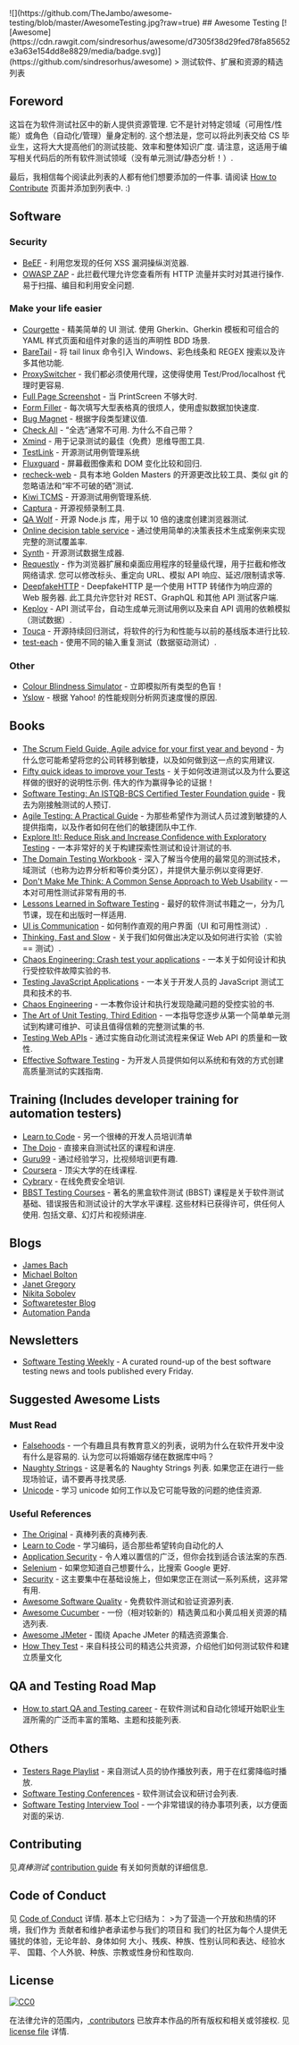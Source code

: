 <div class="github-widget" data-repo="TheJambo/awesome-testing"></div>
<script async src="https://pagead2.googlesyndication.com/pagead/js/adsbygoogle.js"></script><ins class="adsbygoogle" style="display:block" data-ad-client="ca-pub-6890694312814945" data-ad-slot="5473692530" data-ad-format="auto"  data-full-width-responsive="true"></ins><script>(adsbygoogle = window.adsbygoogle || []).push({});</script>
![](https://github.com/TheJambo/awesome-testing/blob/master/AwesomeTesting.jpg?raw=true)
## Awesome Testing [![Awesome](https://cdn.rawgit.com/sindresorhus/awesome/d7305f38d29fed78fa85652e3a63e154dd8e8829/media/badge.svg)](https://github.com/sindresorhus/awesome)
&gt; 测试软件、扩展和资源的精选列表

## Foreword
这旨在为软件测试社区中的新人提供资源管理. 它不是针对特定领域（可用性/性能）或角色（自动化/管理）量身定制的. 这个想法是，您可以将此列表交给 CS 毕业生，这将大大提高他们的测试技能、效率和整体知识广度. 请注意，这适用于编写相关代码后的所有软件测试领域（没有单元测试/静态分析！）.

最后，我相信每个阅读此列表的人都有他们想要添加的一件事. 请阅读 [How to Contribute](https://github.com/TheJambo/awesome-testing/blob/master/CONTRIBUTING.md) 页面并添加到列表中.  :)




## Software

### Security
- [BeEF](http://beefproject.com/) - 利用您发现的任何 XSS 漏洞操纵浏览器.
- [OWASP ZAP](https://github.com/zaproxy/zaproxy)  - 此拦截代理允许您查看所有 HTTP 流量并实时对其进行操作. 易于扫描、编目和利用安全问题.

### Make your life easier
- [Courgette](https://courgette-testing.com)  - 精美简单的 UI 测试. 使用 Gherkin、Gherkin 模板和可组合的 YAML 样式页面和组件对象的适当的声明性 BDD 场景.
- [BareTail](https://www.baremetalsoft.com/baretail/) - 将 tail linux 命令引入 Windows、彩色线条和 REGEX 搜索以及许多其他功能.
- [ProxySwitcher](https://chrome.google.com/webstore/detail/proxy-switcher-manager/onnfghpihccifgojkpnnncpagjcdbjod) - 我们都必须使用代理，这使得使用 Test/Prod/localhost 代理时更容易.
- [Full Page Screenshot](https://chrome.google.com/webstore/detail/full-page-screen-capture/fdpohaocaechififmbbbbbknoalclacl) - 当 PrintScreen 不够大时.
- [Form Filler](https://chrome.google.com/webstore/detail/form-filler/bnjjngeaknajbdcgpfkgnonkmififhfo) - 每次填写大型表格真的很烦人，使用虚拟数据加快速度.
- [Bug Magnet](https://chrome.google.com/webstore/detail/bug-magnet/efhedldbjahpgjcneebmbolkalbhckfi) - 根据字段类型建议值.
- [Check All](https://chrispederick.com/work/web-developer/)  - “全选”通常不可用. 为什么不自己带？
- [Xmind](http://www.xmind.net/) - 用于记录测试的最佳（免费）思维导图工具.
- [TestLink](https://github.com/TestLinkOpenSourceTRMS/testlink-code) - 开源测试用例管理系统
- [Fluxguard](https://fluxguard.com) - 屏幕截图像​​素和 DOM 变化比较和回归.
- [recheck-web](https://github.com/retest/recheck-web) - 具有本地 Golden Masters 的开源更改比较工具、类似 git 的忽略语法和“牢不可破的硒”测试.
- [Kiwi TCMS](https://github.com/kiwitcms/Kiwi) - 开源测试用例管理系统.
- [Captura](https://github.com/MathewSachin/Captura) - 开源视频录制工具.
- [QA Wolf](https://github.com/qawolf/qawolf) - 开源 Node.js 库，用于以 10 倍的速度创建浏览器测试.
- [Online decision table service](http://decision-table.com/) - 通过使用简单的决策表技术生成案例来实现完整的测试覆盖率.
- [Synth](https://github.com/getsynth/synth) - 开源测试数据生成器.
- [Requestly](https://requestly.io/)  - 作为浏览器扩展和桌面应用程序的轻量级代理，用于拦截和修改网络请求. 您可以修改标头、重定向 URL、模拟 API 响应、延迟/限制请求等.
- [DeepfakeHTTP](https://github.com/xnbox/DeepfakeHTTP)  - DeepfakeHTTP 是一个使用 HTTP 转储作为响应源的 Web 服务器. 此工具允许您针对 REST、GraphQL 和其他 API 测试客户端.
- [Keploy](https://github.com/keploy/keploy) - API 测试平台，自动生成单元测试用例以及来自 API 调用的依赖模拟（测试数据）.
- [Touca](https://github.com/trytouca/trytouca) - 开源持续回归测试，将软件的行为和性能与以前的基线版本进行比较.
- [test-each](https://github.com/ehmicky/test-each) - 使用不同的输入重复测试（数据驱动测试）.

### Other
- [Colour Blindness Simulator](https://altreus.github.io/colourblind/) - 立即模拟所有类型的色盲！
- [Yslow](http://yslow.org/) - 根据 Yahoo! 的性能规则分析网页速度慢的原因.

## Books
- [The Scrum Field Guide, Agile advice for your first year and beyond](https://amzn.to/2OERKEm) - 为什么您可能希望将您的公司转移到敏捷，以及如何做到这一点的实用建议.
- [Fifty quick ideas to improve your Tests](https://amzn.to/2AzMUF7)  - 关于如何改进测试以及为什么要这样做的很好的说明性示例. 伟大的作为赢得争论的证据！
- [Software Testing: An ISTQB-BCS Certified Tester Foundation guide](https://amzn.to/2LY8ibJ) - 我去为刚接触测试的人预订.
- [Agile Testing: A Practical Guide](https://amzn.to/2n1K2aG) - 为那些希望作为测试人员过渡到敏捷的人提供指南，以及作者如何在他们的敏捷团队中工作.
- [Explore It!: Reduce Risk and Increase Confidence with Exploratory Testing](https://amzn.to/2n8axLn) - 一本非常好的关于构建探索性测试和设计测试的书.
- [The Domain Testing Workbook](https://amzn.to/2Az4l90) - 深入了解当今使用的最常见的测试技术，域测试（也称为边界分析和等价类分区），并提供大量示例以变得更好.
- [Don't Make Me Think: A Common Sense Approach to Web Usability](https://amzn.to/2naYmhf) - 一本对可用性测试非常有用的书.
- [Lessons Learned in Software Testing](https://amzn.to/2LTjM01) - 最好的软件测试书籍之一，分为几节课，现在和出版时一样适用.
- [UI is Communication](https://amzn.to/2vbiALY) - 如何制作直观的用户界面（UI 和可用性测试）.
- [Thinking, Fast and Slow](https://amzn.to/2vcjasX) - 关于我们如何做出决定以及如何进行实验（实验 == 测试）.
- [Chaos Engineering: Crash test your applications](https://www.manning.com/books/chaos-engineering) - 一本关于如何设计和执行受控软件故障实验的书.
- [Testing JavaScript Applications](https://www.manning.com/books/testing-javascript-applications) - 一本关于开发人员的 JavaScript 测试工具和技术的书.
- [Chaos Engineering](https://www.manning.com/books/chaos-engineering) - 一本教你设计和执行发现隐藏问题的受控实验的书.
- [The Art of Unit Testing, Third Edition](https://www.manning.com/books/the-art-of-unit-testing-third-edition) - 一本指导您逐步从第一个简单单元测试到构建可维护、可读且值得信赖的完整测试集的书.
- [Testing Web APIs](https://www.manning.com/books/testing-web-apis) - 通过实施自动化测试流程来保证 Web API 的质量和一致性.
- [Effective Software Testing](https://www.manning.com/books/effective-software-testing) - 为开发人员提供如何以系统和有效的方式创建高质量测试的实践指南.

## Training (Includes developer training for automation testers)
- [Learn to Code](https://github.com/karlhorky/learn-to-program) - 另一个很棒的开发人员培训清单
- [The Dojo](https://dojo.ministryoftesting.com/) - 直接来自测试社区的课程和讲座.
- [Guru99](http://www.guru99.com/) - 通过经验学习，比视频培训更有趣.
- [Coursera](https://www.coursera.org/) - 顶尖大学的在线课程.
- [Cybrary](https://www.cybrary.it/) - 在线免费安全培训.
- [BBST Testing Courses](http://testingeducation.org/BBST/)  - 著名的黑盒软件测试 (BBST) 课程是关于软件测试基础、错误报告和测试设计的大学水平课程. 这些材料已获得许可，供任何人使用. 包括文章、幻灯片和视频讲座.

## Blogs
- [James Bach](http://www.satisfice.com/blog/)
- [Michael Bolton](http://www.developsense.com/blog/)
- [Janet Gregory](http://janetgregory.ca/blog/)
- [Nikita Sobolev](https://sobolevn.me/)
- [Softwaretester Blog](https://www.softwaretester.blog/)
- [Automation Panda](https://automationpanda.com/)

## Newsletters
- [Software Testing Weekly](https://softwaretestingweekly.com/) - A curated round-up of the best software testing news and tools published every Friday.

## Suggested Awesome Lists

### Must Read
- [Falsehoods](https://github.com/kdeldycke/awesome-falsehood)  - 一个有趣且具有教育意义的列表，说明为什么在软件开发中没有什么是容易的. 认为您可以将婚姻存储在数据库中吗？
- [Naughty Strings](https://github.com/minimaxir/big-list-of-naughty-strings)  - 这是著名的 Naughty Strings 列表. 如果您正在进行一些现场验证，请不要再寻找灵感.
- [Unicode](https://github.com/jagracey/Awesome-Unicode) - 学习 unicode 如何工作以及它可能导致的问题的绝佳资源.

### Useful References
- [The Original](https://github.com/sindresorhus/awesome) - 真棒列表的真棒列表.
- [Learn to Code](https://github.com/karlhorky/learn-to-program) - 学习编码，适合那些希望转向自动化的人
- [Application Security](https://github.com/paragonie/awesome-appsec) - 令人难以置信的广泛，但你会找到适合该法案的东西.
- [Selenium](https://github.com/christian-bromann/awesome-selenium) - 如果您知道自己想要什么，比搜索 Google 更好.
- [Security](https://github.com/sbilly/awesome-security) - 这主要集中在基础设施上，但如果您正在测试一系列系统，这非常有用.
- [Awesome Software Quality](https://github.com/ligurio/awesome-software-quality) - 免费软件测试和验证资源列表.
- [Awesome Cucumber](https://github.com/virajkulkarni14/awesome-cucumber) - 一份（相对较新的）精选黄瓜和小黄瓜相关资源的精选列表.
- [Awesome JMeter](https://github.com/aliesbelik/awesome-jmeter) - 围绕 Apache JMeter 的精选资源集合.
- [How They Test](https://github.com/abhivaikar/howtheytest) - 来自科技公司的精选公共资源，介绍他们如何测试软件和建立质量文化

## QA and Testing Road Map
- [How to start QA and Testing career](https://github.com/fityanos/Quality-Assurance-Road-Map) - 在软件测试和自动化领域开始职业生涯所需的广泛而丰富的策略、主题和技能列表.

## Others
- [Testers Rage Playlist](https://play.spotify.com/user/sanchezni/playlist/5yzT0HrymwEeO8ckqgkPiW) - 来自测试人员的协作播放列表，用于在红雾降临时播放.
- [Software Testing Conferences](http://testingconferences.org/) - 软件测试会议和研讨会列表.
- [Software Testing Interview Tool](https://github.com/TheJambo/ToDoInterviewTest) - 一个非常错误的待办事项列表，以方便面对面的采访.

## Contributing
见*真棒测试* [contribution guide](https://github.com/TheJambo/awesome-testing/blob/master/CONTRIBUTING.md) 有关如何贡献的详细信息.

## Code of Conduct
见 [Code of Conduct](https://github.com/TheJambo/awesome-testing/blob/master/CODE-OF-CONDUCT.md) 详情. 基本上它归结为：
&gt;为了营造一个开放和热情的环境，我们作为
贡献者和维护者承诺参与我们的项目和
我们的社区为每个人提供无骚扰的体验，无论年龄、身体如何
大小、残疾、种族、性别认同和表达、经验水平、
国籍、个人外貌、种族、宗教或性身份和性取向.


## License
[![CC0](http://mirrors.creativecommons.org/presskit/buttons/88x31/svg/cc-zero.svg)](https://creativecommons.org/publicdomain/zero/1.0/)

在法律允许的范围内，[
contributors](https://github.com/TheJambo/awesome-testing/graphs/contributors)
已放弃本作品的所有版权和相关或邻接权. 见
[license file](https://github.com/TheJambo/awesome-testing/blob/master/LICENSE) 详情.
